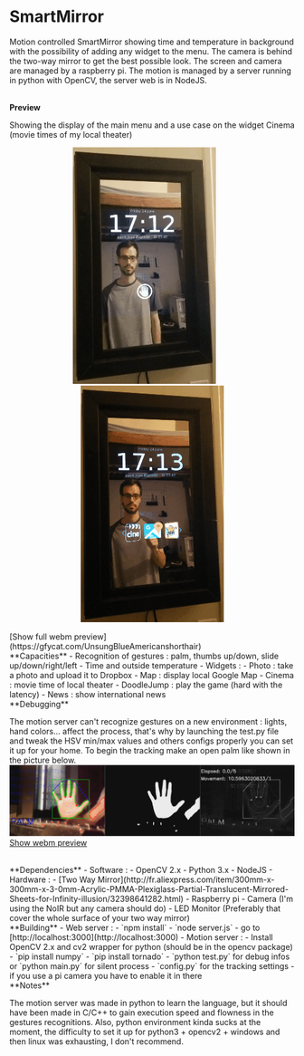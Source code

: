 SmartMirror
===========

Motion controlled SmartMirror showing time and temperature in background with the possibility of adding any widget to the menu.
The camera is behind the two-way mirror to get the best possible look. The screen and camera are managed by a raspberry pi.
The motion is managed by a server running in python with OpenCV, the server web is in NodeJS.<br><br>

**Preview**

Showing the display of the main menu and a use case on the widget Cinema (movie times of my local theater)
<p align="center">
  <img src="/docs/SmartMirror_DisplayMenu_Preview.gif"/>       <img src="/docs/SmartMirror_Widget_Preview.gif"/>
</p>
[Show full webm preview](https://gfycat.com/UnsungBlueAmericanshorthair)

<br>
**Capacities**
- Recognition of gestures : palm, thumbs up/down, slide up/down/right/left
- Time and outside temperature
- Widgets :
  - Photo : take a photo and upload it to Dropbox
  - Map : display local Google Map
  - Cinema : movie time of local theater
  - DoodleJump : play the game (hard with the latency)
  - News : show international news
  

<br>
**Debugging**

The motion server can't recognize gestures on a new environment : lights, hand colors... affect the process, that's why by launching
the test.py file and tweak the HSV min/max values and others configs properly you can set it up for your home. To begin the tracking make an open palm like shown in the picture below.
<br>
![Debugging gesture](/docs/SmartMirror_Debug.png)
[Show webm preview](https://gfycat.com/BountifulCanineBushsqueaker)


<br>
**Dependencies**
- Software :
  - OpenCV 2.x
  - Python 3.x
  - NodeJS
- Hardware :
  - [Two Way Mirror](http://fr.aliexpress.com/item/300mm-x-300mm-x-3-0mm-Acrylic-PMMA-Plexiglass-Partial-Translucent-Mirrored-Sheets-for-Infinity-illusion/32398641282.html)
  - Raspberry pi
  - Camera (I'm using the NoIR but any camera should do)
  - LED Monitor (Preferably that cover the whole surface of your two way mirror)
  

<br>
**Building**
- Web server :
  - `npm install`
  - `node server.js`
  - go to [http://localhost:3000](http://localhost:3000)
- Motion server :
  - Install OpenCV 2.x and cv2 wrapper for python (should be in the opencv package)
  - `pip install numpy`
  - `pip install tornado`
  - `python test.py` for debug infos or `python main.py` for silent process
  - `config.py` for the tracking settings - if you use a pi camera you have to enable it in there
  
<br>
**Notes**

The motion server was made in python to learn the language, but it should have been made in C/C++ to gain execution speed and flowness in the gestures recognitions.
Also, python environment kinda sucks at the moment, the difficulty to set it up for python3 + opencv2 + windows and then linux was exhausting, I don't recommend.
